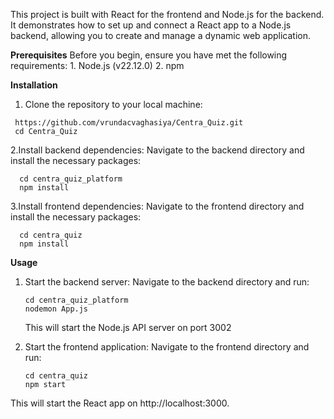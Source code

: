 This project is built with React for the frontend and Node.js for the backend. It demonstrates how to set up and connect a React app to a Node.js backend, allowing you to create and manage a dynamic web application.

**Prerequisites**
    Before you begin, ensure you have met the following requirements:
    1. Node.js (v22.12.0)
    2. npm

**Installation**

   1. Clone the repository to your local machine:
      
     https://github.com/vrundacvaghasiya/Centra_Quiz.git
     cd Centra_Quiz

   2.Install backend dependencies: Navigate to the backend directory and install the necessary packages:

      cd centra_quiz_platform
      npm install

  3.Install frontend dependencies: Navigate to the frontend directory and install the necessary packages:

      cd centra_quiz
      npm install
      

**Usage**

1. Start the backend server: Navigate to the backend directory and run:
	
       cd centra_quiz_platform
       nodemon App.js
   
   This will start the Node.js API server on port 3002

2. Start the frontend application: Navigate to the frontend directory and run:
    
       cd centra_quiz
       npm start

This will start the React app on http://localhost:3000.

	
